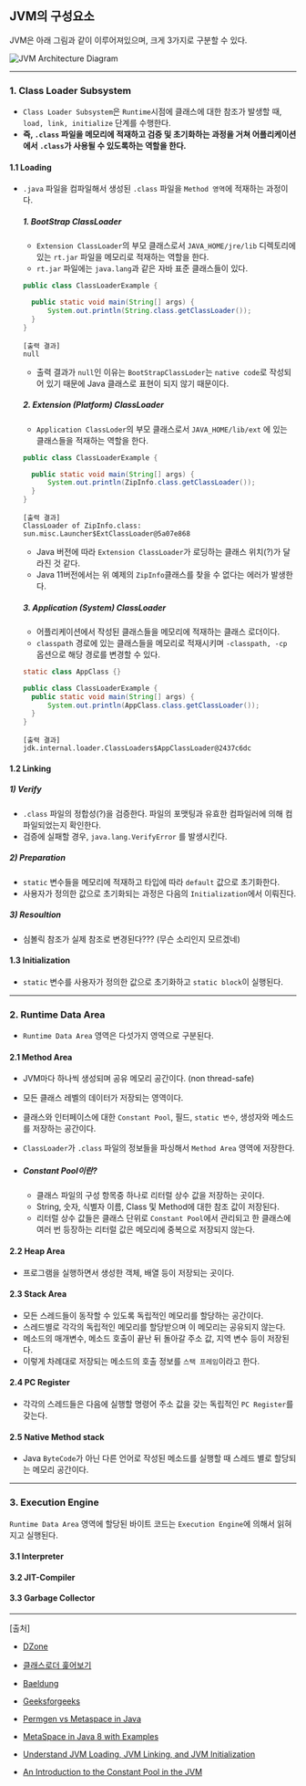 ## JVM의 구성요소

JVM은 아래 그림과 같이 이루어져있으며, 크게 3가지로 구분할 수 있다.

![JVM Architecture Diagram](https://www.javainterviewpoint.com/java-virtual-machine-architecture-in-java/jvm-architecture/)

---

### 1. Class Loader Subsystem

- `Class Loader Subsystem`은 `Runtime`시점에 클래스에 대한 참조가 발생할 때, `load, link, initialize` 단계를 수행한다.
- **즉, `.class` 파일을 메모리에 적재하고 검증 및 초기화하는 과정을 거쳐 어플리케이션에서 `.class`가 사용될 수 있도록하는 역할을 한다.**

#### 1.1 Loading

- `.java` 파일을 컴파일해서 생성된 `.class` 파일을 `Method 영역`에 적재하는 과정이다.

  ##### 1. BootStrap ClassLoader

  - `Extension ClassLoader`의 부모 클래스로서 `JAVA_HOME/jre/lib` 디렉토리에 있는 `rt.jar` 파일을 메모리로 적재하는 역할을 한다.
  - `rt.jar` 파일에는 `java.lang`과 같은 자바 표준 클래스들이 있다.

  ```java
  public class ClassLoaderExample {
  
  	public static void main(String[] args) {
  		System.out.println(String.class.getClassLoader());
  	}
  }
  ```

  ```
  [출력 결과]
  null
  ```

  - 출력 결과가 `null`인 이유는 `BootStrapClassLoder`는 `native code`로 작성되어 있기 때문에 Java 클래스로 표현이 되지 않기 때문이다.

  ##### 2. Extension (Platform) ClassLoader

  - `Application ClassLoder`의 부모 클래스로서 `JAVA_HOME/lib/ext` 에 있는 클래스들을 적재하는 역할을 한다.

  ```java
  public class ClassLoaderExample {
  
  	public static void main(String[] args) {
  		System.out.println(ZipInfo.class.getClassLoader());
  	}
  }
  ```

  ```
  [출력 결과]
  ClassLoader of ZipInfo.class: sun.misc.Launcher$ExtClassLoader@5a07e868
  ```

  - Java 버전에 따라 `Extension ClassLoader`가 로딩하는 클래스 위치(?)가 달라진 것 같다.
  - Java 11버전에서는 위 예제의 `ZipInfo`클래스를 찾을 수 없다는 에러가 발생한다.

  

  ##### 3. Application (System) ClassLoader

  - 어플리케이션에서 작성된 클래스들을 메모리에 적재하는 클래스 로더이다.
  - `classpath` 경로에 있는 클래스들을 메모리로 적재시키며 `-classpath, -cp` 옵션으로 해당 경로를 변경할 수 있다.

  ```java
  static class AppClass {}
  
  public class ClassLoaderExample {
  	public static void main(String[] args) {
  		System.out.println(AppClass.class.getClassLoader());
  	}
  }
  
  ```

  ```
  [출력 결과]
  jdk.internal.loader.ClassLoaders$AppClassLoader@2437c6dc
  ```

#### 1.2 Linking

##### 1) Verify

- `.class` 파일의 정합성(?)을 검증한다. 파일의 포맷팅과 유효한 컴파일러에 의해 컴파일되었는지 확인한다.
- 검증에 실패할 경우, `java.lang.VerifyError` 를 발생시킨다.

##### 2) Preparation

- `static` 변수들을 메모리에 적재하고 타입에 따라 `default` 값으로 초기화한다.
- 사용자가 정의한 값으로 초기화되는 과정은 다음의 `Initialization`에서 이뤄진다.

##### 3) Resoultion

- 심볼릭 참조가 실제 참조로 변경된다??? (무슨 소리인지 모르겠네)

#### 1.3 Initialization

- `static` 변수를 사용자가 정의한 값으로 초기화하고 `static block`이 실행된다.

---

### 2. Runtime Data Area

- `Runtime Data Area` 영역은 다섯가지 영역으로 구분된다.

#### 2.1 Method Area

- JVM마다 하나씩 생성되며 공유 메모리 공간이다. (non thread-safe)

- 모든 클래스 레벨의 데이터가 저장되는 영역이다.

- 클래스와 인터페이스에 대한 `Constant Pool`, 필드, `static 변수`, 생성자와 메소드를 저장하는 공간이다.

- `ClassLoader`가 `.class` 파일의 정보들을 파싱해서 `Method Area` 영역에 저장한다.

- ##### Constant Pool이란?

  - 클래스 파일의 구성 항목중 하나로 리터럴 상수 값을 저장하는 곳이다.
  - String, 숫자, 식별자 이름, Class 및 Method에 대한 참조 값이 저장된다.
  - 리터럴 상수 값들은 클래스 단위로 `Constant Pool`에서 관리되고 한 클래스에 여러 번 등장하는 리터럴 값은 메모리에 중복으로 저장되지 않는다.

#### 2.2 Heap Area

- 프로그램을 실행하면서 생성한 객체, 배열 등이 저장되는 곳이다.

#### 2.3 Stack Area

- 모든 스레드들이 동작할 수 있도록 독립적인 메모리를 할당하는 공간이다.
- 스레드별로 각각의 독립적인 메모리를 할당받으며 이 메모리는 공유되지 않는다.
- 메소드의 매개변수, 메소드 호출이 끝난 뒤 돌아갈 주소 값, 지역 변수 등이 저장된다.
- 이렇게 차례대로 저장되는 메소드의 호출 정보를 `스택 프레임`이라고 한다.

#### 2.4 PC Register

- 각각의 스레드들은 다음에 실행할 명령어 주소 값을 갖는 독립적인 `PC Register`를 갖는다.

#### 2.5 Native Method stack

- Java `ByteCode`가 아닌 다른 언어로 작성된 메소드를 실행할 때 스레드 별로 할당되는 메모리 공간이다.

---

### 3. Execution Engine

`Runtime Data Area` 영역에 할당된 바이트 코드는 `Execution Engine`에 의해서 읽혀지고 실행된다.

#### 3.1 Interpreter

#### 3.2 JIT-Compiler

#### 3.3 Garbage Collector



---

[출처]

- [DZone](https://dzone.com/articles/jvm-architecture-explained)

- [클래스로더 훑어보기](https://homoefficio.github.io/2018/10/13/Java-%ED%81%B4%EB%9E%98%EC%8A%A4%EB%A1%9C%EB%8D%94-%ED%9B%91%EC%96%B4%EB%B3%B4%EA%B8%B0/)
- [Baeldung](https://www.baeldung.com/java-classloaders)
- [Geeksforgeeks](https://www.geeksforgeeks.org/jvm-works-jvm-architecture/)

- [Permgen vs Metaspace in Java](https://www.baeldung.com/java-permgen-metaspace)

- [MetaSpace in Java 8 with Examples](https://www.geeksforgeeks.org/metaspace-in-java-8-with-examples/)
- [Understand JVM Loading, JVM Linking, and JVM Initialization](https://www.developer.com/design/understand-jvm-loading-jvm-linking-and-jvm-initialization/)
- [An Introduction to the Constant Pool in the JVM](https://www.baeldung.com/jvm-constant-pool)